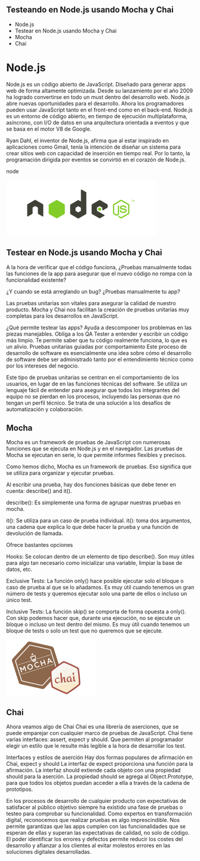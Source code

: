 
## Testeando en Node.js usando Mocha y Chai

* Node.js
* Testear en Node.js usando Mocha y Chai
* Mocha
* Chai

# Node.js

Node.js es un código abierto de JavaScript. Diseñado para generar apps web de forma altamente optimizada.
Desde su lanzamiento por el año 2009 ha logrado convertirse en todo un must dentro del desarrollo web.
Node.js abre nuevas oportunidades para el desarrollo. Ahora los programadores pueden usar JavaScript tanto en el front-end como en el back-end. Node.js es un entorno de código abierto, en tiempo de ejecución multiplataforma, asíncrono, con I/O de datos en una arquitectura orientada a eventos y que se basa en el motor V8 de Google. 

 

Ryan Dahl, el inventor de Node.js, afirma que al estar inspirado en aplicaciones como Gmail, tenía la intención de diseñar un sistema para crear sitios web con capacidad de inserción en tiempo real. Por lo tanto, la programación dirigida por eventos se convirtió en el corazón de Node.js.

node

<img  src='nodejs.png' height='150px'>

## Testear en Node.js usando Mocha y Chai
A la hora de verificar que el código funciona, ¿Pruebas manualmente todas las funciones de la app para asegurar que el nuevo código no rompa con la funcionalidad existente?

¿Y cuando se está arreglando un bug? ¿Pruebas manualmente tu app?

Las pruebas unitarias son vitales para asegurar la calidad de nuestro producto. Mocha y Chai nos facilitan la creación de pruebas unitarias muy completas para los desarrollos en JavaScript.

¿Qué permite testear las apps?
Ayuda a descomponer los problemas en las piezas manejables.
Obliga a los QA Tester a entender y escribir un código más limpio.
Te permite saber que tu código realmente funciona, lo que es un alivio.
Pruebas unitarias guiadas por comportamiento
Este proceso de desarrollo de software es esencialmente una idea sobre cómo el desarrollo de software debe ser administrado tanto por el entendimiento técnico como por los intereses del negocio.

Este tipo de pruebas unitarias se centran en el comportamiento de los usuarios, en lugar de en las funciones técnicas del software. Se utiliza un lenguaje fácil de entender para asegurar que todos los integrantes del equipo no se pierdan en los procesos, incluyendo las personas que no tengan un perfil técnico. Se trata de una solución a los desafíos de automatización y colaboración.

## Mocha

Mocha es un framework de pruebas de JavaScript con numerosas funciones que se ejecuta en Node.js y en el navegador. Las pruebas de Mocha se ejecutan en serie, lo que permite informes flexibles y precisos.

Como hemos dicho, Mocha es un framework de pruebas. Eso significa que se utiliza para organizar y ejecutar pruebas.

Al escribir una prueba, hay dos funciones básicas que debe tener en cuenta: describe() and it().

describe(): Es simplemente una forma de agrupar nuestras pruebas en mocha.

it(): Se utiliza para un caso de prueba individual. it(): toma dos argumentos, una cadena que explica lo que debe hacer la prueba y una función de devolución de llamada.

Ofrece bastantes opciones

Hooks:
Se colocan dentro de un elemento de tipo describe(). Son muy útiles para algo tan necesario como inicializar una variable, limpiar la base de datos, etc.

Exclusive Tests:
La función only() hace posible ejecutar solo el bloque o caso de prueba al que se lo añadamos. Es muy útil cuando tenemos un gran número de tests y queremos ejecutar solo una parte de ellos o incluso un único test.

Inclusive Tests:
La función skip() se comporta de forma opuesta a only(). Con skip podemos hacer que, durante una ejecución, no se ejecute un bloque o incluso un test dentro del mismo. Es muy útil cuando tenemos un bloque de tests o solo un test que no queremos que se ejecute.

<img  src='mochaychai.png' height='150px'>

## Chai

Ahora veamos algo de Chai
Chai es una librería de aserciones, que se puede emparejar con cualquier marco de pruebas de JavaScript. Chai tiene varias interfaces: assert, expect y should. Que permiten al programador elegir un estilo que le resulte más legible a la hora de desarrollar los test.

Interfaces y estilos de aserción
Hay dos formas populares de afirmación en Chai, expect y should
La interfaz de expect proporciona una función para la afirmación.
La interfaz should extiende cada objeto con una propiedad should para la aserción.
La propiedad should se agrega al Object.Prototype, para que todos los objetos puedan acceder a ella a través de la cadena de prototipos.
 

En los procesos de desarrollo de cualquier producto con expectativas de satisfacer al público objetivo siempre ha existido una fase de pruebas o testeo para comprobar su funcionalidad.  Como expertos en transformación digital, reconocemos que realizar pruebas es algo imprescindible. Nos permite garantizas que las apps cumplen con las funcionalidades que se esperan de ellas y superan las expectativas de calidad, no solo de código. El poder identificar los errores y defectos permite reducir los costes del desarrollo y afianzar a los clientes al evitar molestos errores en las soluciones digitales desarrolladas.
